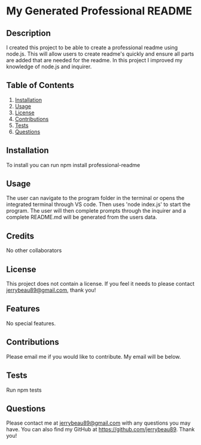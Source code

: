 # My Generated Professional README

  

  ## Description
  I created this project to be able to create a professional readme using node.js. This will allow users to create readme's quickly and ensure all parts are added that are needed for the readme. In this project I improved my knowledge of node.js and inquirer.

  ## Table of Contents
  
  1. [Installation](#installation)
  2. [Usage](#usage)
  3. [License](#license)
  4. [Contributions](#contributions)
  5. [Tests](#tests)
  6. [Questions](#questions)

  ## Installation
  To install you can run npm install professional-readme

  ## Usage
  The user can navigate to the program folder in the terminal or opens the integrated terminal through VS code. Then uses 'node index.js' to start the program. The user will then complete prompts through the inquirer and a complete README.md will be generated from the users data.

  ## Credits
  No other collaborators

  ## License 
  This project does not contain a license. If you feel it needs to please contact jerrybeau89@gmail.com, thank you!

  ## Features
  No special features.

  ## Contributions
  Please email me if you would like to contribute. My email will be below. 

  ## Tests
  Run npm tests

  ## Questions

  Please contact me at jerrybeau89@gmail.com with any questions you may have. You can also find my GitHub at https://github.com/jerrybeau89. Thank you! 